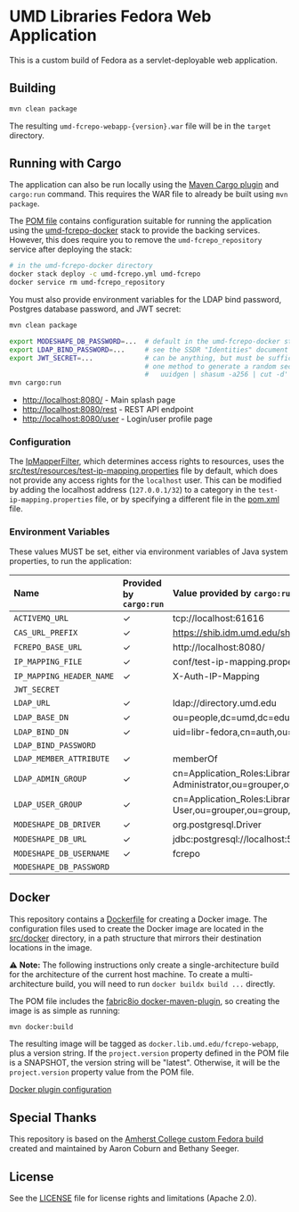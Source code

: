 # UMD Libraries Fedora Web Application

This is a custom build of Fedora as a servlet-deployable web application.

## Building

```bash
mvn clean package
```

The resulting `umd-fcrepo-webapp-{version}.war` file will be in the `target` directory.

## Running with Cargo

The application can also be run locally using the [Maven Cargo plugin] and
`cargo:run` command. This requires the WAR file to already be built using
`mvn package`.

The [POM file](pom.xml) contains configuration suitable for running the
application using the [umd-fcrepo-docker] stack to provide the backing
services. However, this does require you to remove the `umd-fcrepo_repository`
service after deploying the stack:

```bash
# in the umd-fcrepo-docker directory
docker stack deploy -c umd-fcrepo.yml umd-fcrepo
docker service rm umd-fcrepo_repository
```

You must also provide environment variables for the LDAP bind password, Postgres
database password, and JWT secret:

```bash
mvn clean package

export MODESHAPE_DB_PASSWORD=...  # default in the umd-fcrepo-docker stack is "fcrepo"
export LDAP_BIND_PASSWORD=...     # see the SSDR "Identities" document for this
export JWT_SECRET=...             # can be anything, but must be sufficiently long
                                  # one method to generate a random secret is:
                                  #   uuidgen | shasum -a256 | cut -d' ' -f1
mvn cargo:run
```

* <http://localhost:8080/> - Main splash page
* <http://localhost:8080/rest> - REST API endpoint
* <http://localhost:8080/user> - Login/user profile page

### Configuration

The [IpMapperFilter], which determines access rights to resources, uses the
[src/test/resources/test-ip-mapping.properties] file by default, which does not
provide any access rights for the `localhost` user. This can be modified by
adding the localhost address (`127.0.0.1/32`) to a category in the
`test-ip-mapping.properties` file, or by specifying a different file in the
[pom.xml](pom.xml) file.

### Environment Variables

These values MUST be set, either via environment variables of Java system
properties, to run the application:

| Name                     | Provided by `cargo:run` | Value provided by `cargo:run`                                                                |
|:-------------------------|:------------------------|:---------------------------------------------------------------------------------------------|
| `ACTIVEMQ_URL`           | ✓                       | tcp://localhost:61616                                                                        |
| `CAS_URL_PREFIX`         | ✓                       | https://shib.idm.umd.edu/shibboleth-idp/profile/cas                                          |
| `FCREPO_BASE_URL`        | ✓                       | http://localhost:8080/                                                                       |
| `IP_MAPPING_FILE`        | ✓                       | conf/test-ip-mapping.properties                                                              |
| `IP_MAPPING_HEADER_NAME` | ✓                       | X-Auth-IP-Mapping                                                                            |
| `JWT_SECRET`             |                         ||
| `LDAP_URL`               | ✓                       | ldap://directory.umd.edu                                                                     |
| `LDAP_BASE_DN`           | ✓                       | ou=people,dc=umd,dc=edu                                                                      |
| `LDAP_BIND_DN`           | ✓                       | uid=libr-fedora,cn=auth,ou=ldap,dc=umd,dc=edu                                                |
| `LDAP_BIND_PASSWORD`     |                         ||
| `LDAP_MEMBER_ATTRIBUTE`  | ✓                       | memberOf                                                                                     |
| `LDAP_ADMIN_GROUP`       | ✓                       | cn=Application_Roles:Libraries:FCREPO:FCREPO-Administrator,ou=grouper,ou=group,dc=umd,dc=edu |
| `LDAP_USER_GROUP`        | ✓                       | cn=Application_Roles:Libraries:FCREPO:FCREPO-User,ou=grouper,ou=group,dc=umd,dc=edu          |
| `MODESHAPE_DB_DRIVER`    | ✓                       | org.postgresql.Driver                                                                        |
| `MODESHAPE_DB_URL`       | ✓                       | jdbc:postgresql://localhost:5432/fcrepo_modeshape5                                           |
| `MODESHAPE_DB_USERNAME`  | ✓                       | fcrepo                                                                                       |
| `MODESHAPE_DB_PASSWORD`  |                         ||

## Docker

This repository contains a [Dockerfile](Dockerfile) for creating a Docker image.
The configuration files used to create the Docker image are located in the
[src/docker](src/docker) directory, in a path structure that mirrors their
destination locations in the image.

⚠️ **Note:** The following instructions only create a single-architecture build
for the architecture of the current host machine. To create a multi-architecture
build, you will need to run `docker buildx build ...` directly.

The POM file includes the [fabric8io docker-maven-plugin], so creating the image
is as simple as running:

```bash
mvn docker:build
```

The resulting image will be tagged as `docker.lib.umd.edu/fcrepo-webapp`,
plus a version string. If the `project.version` property defined in the POM
file is a SNAPSHOT, the version string will be "latest". Otherwise, it will
be the `project.version` property value from the POM file.

[Docker plugin configuration](pom.xml#L285-L296)

## Special Thanks

This repository is based on the [Amherst College custom Fedora build](https://gitlab.amherst.edu/acdc/amherst-fedora-webapp) created and maintained by Aaron Coburn and Bethany Seeger.

## License

See the [LICENSE](LICENSE.md) file for license rights and limitations (Apache 2.0).

[Maven Cargo plugin]: https://codehaus-cargo.github.io/cargo/Maven2+plugin.html
[umd-fcrepo-docker]: https://github.com/umd-lib/umd-fcrepo-docker
[IpMapperFilter]: src/main/java/edu/umd/lib/fcrepo/IpMapperFilter.java
[src/test/resources/test-ip-mapping.properties]: src/test/resources/test-ip-mapping.properties
[fabric8io docker-maven-plugin]: http://dmp.fabric8.io/